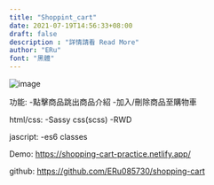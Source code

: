 ```yaml
---
title: "Shoppint_cart"
date: 2021-07-19T14:56:33+08:00
draft: false
description : "詳情請看 Read More"
author: "ERu"
font: "黑體"
---
```


![image](/images/shopping_cart.png)

功能:
-點擊商品跳出商品介紹
-加入/刪除商品至購物車

html/css:
-Sassy css(scss)
-RWD

jascript:
-es6 classes

Demo:
https://shopping-cart-practice.netlify.app/

github:
https://github.com/ERu085730/shopping-cart

